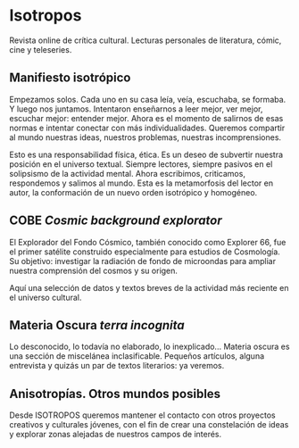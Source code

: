 # Isotropos

Revista online de crítica cultural. 
Lecturas personales de literatura, cómic, cine y teleseries.


## Manifiesto isotrópico

Empezamos solos. Cada uno en su casa leía, veía, escuchaba, se formaba. Y luego nos juntamos. Intentaron enseñarnos a leer mejor, ver mejor, escuchar mejor: entender mejor. Ahora es el momento de salirnos de esas normas e intentar conectar con más individualidades. Queremos compartir al mundo nuestras ideas, nuestros problemas, nuestras incomprensiones.

Esto es una responsabilidad física, ética. Es un deseo de subvertir nuestra posición en el universo textual. Siempre lectores, siempre pasivos en el solipsismo de la actividad mental. Ahora escribimos, criticamos, respondemos y salimos al mundo. Esta es la metamorfosis del lector en autor, la conformación de un nuevo orden isotrópico y homogéneo.


## COBE _Cosmic background explorator_

El Explorador del Fondo Cósmico, también conocido como Explorer 66, fue el primer satélite construido especialmente para estudios de Cosmología. Su objetivo: investigar la radiación de fondo de microondas para ampliar nuestra comprensión del cosmos y su origen.

Aquí una selección de datos y textos breves de la actividad más reciente en el universo cultural.


## Materia Oscura _terra incognita_

Lo desconocido, lo todavía no elaborado, lo inexplicado... Materia oscura es una sección de miscelánea inclasificable. Pequeños artículos, alguna entrevista y quizás un par de textos literarios: ya veremos.


## Anisotropías. Otros mundos posibles

Desde ISOTROPOS queremos mantener el contacto con otros proyectos creativos y culturales jóvenes, con el fin de crear una constelación de ideas y explorar zonas alejadas de nuestros campos de interés.
